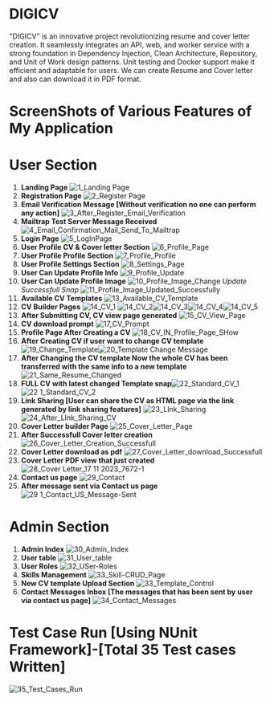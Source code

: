 # DIGICV
"DIGICV" is an innovative project revolutionizing resume and cover letter creation. It seamlessly integrates an API, web, and worker service with a strong foundation in Dependency Injection, Clean Architecture, Repository, and Unit of Work design patterns. Unit testing and Docker support make it efficient and adaptable for users. We can create Resume and Cover letter and also can download it in PDF format.
# ScreenShots of Various Features of My Application
# User Section #
1. **Landing Page**  ![1_Landing Page](https://github.com/NakibBracu/DIGICV/assets/77340620/2747c5af-c768-40de-91a5-97fa60412ef9)
2. **Registration Page** ![2_Register Page](https://github.com/NakibBracu/DIGICV/assets/77340620/de63fd26-aa88-4fb0-904a-8dd1e7ca39ff)
3. **Email Verification Message [Without verification no one can perform any action]** ![3_After_Register_Email_Verification](https://github.com/NakibBracu/DIGICV/assets/77340620/b0999eb2-fd1c-4f64-8bc5-802696318be3)
4. **Mailtrap Test Server Message Received**  ![4_Email_Confirmation_Mail_Send_To_Mailtrap](https://github.com/NakibBracu/DIGICV/assets/77340620/17e445e1-1352-48b6-b35c-fa2aa740a9f7)
5. **Login Page** ![5_LogInPage](https://github.com/NakibBracu/DIGICV/assets/77340620/890c5420-2c6e-43c3-a15e-286d2dc2bb97)
6. **User Profile CV & Cover letter Section** ![6_Profile_Page](https://github.com/NakibBracu/DIGICV/assets/77340620/5a797b07-1407-4ba9-8240-d28b8b03008d)
7. **User Profile Profile Section** ![7_Profile_Profile](https://github.com/NakibBracu/DIGICV/assets/77340620/3e96470e-9ced-4b0d-878a-1a8c25189d19)
8. **User Profile Settings Section** ![8_Settings_Page](https://github.com/NakibBracu/DIGICV/assets/77340620/a505ee04-5b3e-49b6-b25f-c599398072cb)
9. **User Can Update Profile Info** ![9_Profile_Update](https://github.com/NakibBracu/DIGICV/assets/77340620/d1158853-8515-4f54-b69e-d0082dda6e2e)
10. **User Can Update Profile Image** ![10_Profile_Image_Change](https://github.com/NakibBracu/DIGICV/assets/77340620/2190f156-f788-4206-b683-0e17db58152a)
    _Update Successfull Snap_  ![11_Profile_Image_Updated_Successfully](https://github.com/NakibBracu/DIGICV/assets/77340620/e85c141e-e382-4aa9-bb86-97f7d7728d54)
11. **Available CV Templates**  ![13_Available_CV_Template](https://github.com/NakibBracu/DIGICV/assets/77340620/f0d3a223-0480-428f-8fce-84a759b99c0d)
12. **CV Builder Pages** ![14_CV_1](https://github.com/NakibBracu/DIGICV/assets/77340620/a5301221-8033-4702-ab48-eede7e7c6ffb) ![14_CV_2](https://github.com/NakibBracu/DIGICV/assets/77340620/26419518-5e68-4b21-abb3-464191e826ba)![14_CV_3](https://github.com/NakibBracu/DIGICV/assets/77340620/85a404a9-6f90-4848-a8fc-edf9e5e1202f)![14_CV_4](https://github.com/NakibBracu/DIGICV/assets/77340620/38baaaa6-7e13-4a7d-91b5-cf94c974613e)![14_CV_5](https://github.com/NakibBracu/DIGICV/assets/77340620/f7ef6a62-5f9e-47b4-9019-8fee8487e583)
13. **After Submitting CV, CV view page generated**  ![15_CV_View_Page](https://github.com/NakibBracu/DIGICV/assets/77340620/f74cba50-08f5-4df4-b668-ce7058c16350)
14. **CV download prompt** ![17_CV_Prompt](https://github.com/NakibBracu/DIGICV/assets/77340620/9d68d55c-978c-49b9-ac27-477cb475a47f)
15. **Profile Page After Creating a CV** ![18_CV_IN_Profile_Page_SHow](https://github.com/NakibBracu/DIGICV/assets/77340620/d305de93-cb6d-47c6-acef-a9665a71d195)
16. **After Creating CV if user want to change CV template** ![19_Change_Template](https://github.com/NakibBracu/DIGICV/assets/77340620/502fffa9-ed26-4099-a804-79c430caff17)![20_Template Change Message](https://github.com/NakibBracu/DIGICV/assets/77340620/54de8b3f-b961-4134-b84e-44581c0bf530)
17. **After Changing the CV template Now the whole CV has been transferred with the same info to a new template** ![21_Same_Resume_Changed](https://github.com/NakibBracu/DIGICV/assets/77340620/7da580d2-d4fb-4a9a-a54f-58b59257be06)
18. **FULL CV with latest changed Template snap**![22_Standard_CV_1](https://github.com/NakibBracu/DIGICV/assets/77340620/8a100e5c-e2ca-429e-afbc-fae64c19a88f)![22 1_Standard_CV_2](https://github.com/NakibBracu/DIGICV/assets/77340620/5b56ac37-f0a8-4389-afdd-317c9c836c36)
19. **Link Sharing [User can share the CV as HTML page via the link generated by link sharing features]** ![23_LInk_Sharing](https://github.com/NakibBracu/DIGICV/assets/77340620/44ddf16c-df3b-4003-960d-0e388c2dc89e) ![24_After_LInk_Sharing_CV](https://github.com/NakibBracu/DIGICV/assets/77340620/bb875c2c-0bcf-43aa-bf75-a6d1bac0d67f)
20. **Cover Letter builder Page** ![25_Cover_Letter_Page](https://github.com/NakibBracu/DIGICV/assets/77340620/c113f3be-c53a-4dc5-b162-4fdbd06b23b0)
21. **After Successfull Cover letter creation**  ![26_Cover_Letter_Creation_Successfull](https://github.com/NakibBracu/DIGICV/assets/77340620/50f86941-004a-425c-a211-bccdf3f8ec11)
22. **Cover Letter download as pdf** ![27_Cover_Letter_download_Successfull](https://github.com/NakibBracu/DIGICV/assets/77340620/0bec8235-1a89-4de5-a2d4-d0584fc9f96c)
23. **Cover Letter PDF view that just created** ![28_Cover Letter_17 11 2023_7672-1](https://github.com/NakibBracu/DIGICV/assets/77340620/343ab3c7-60d8-4540-8fc3-ca4268323ba0)
24. **Contact us page**  ![29_Contact](https://github.com/NakibBracu/DIGICV/assets/77340620/9c50c7f5-80b7-4be1-9e33-516a81539be8)
25. **After message sent via Contact us page** ![29 1_Contact_US_Message-Sent](https://github.com/NakibBracu/DIGICV/assets/77340620/0d7ffc76-ab23-41df-a051-31b31e5bd9d3)
# Admin Section #
1. **Admin Index** ![30_Admin_Index](https://github.com/NakibBracu/DIGICV/assets/77340620/289e6e70-86dd-466f-a276-587bf9d7c53d)
2. **User table** ![31_User_table](https://github.com/NakibBracu/DIGICV/assets/77340620/576bd9d9-84e5-4219-8089-915089260d4e)
3. **User Roles** ![32_USer-Roles](https://github.com/NakibBracu/DIGICV/assets/77340620/d83c1078-fcdc-4632-81b9-69cdcda43764)
4. **Skills Management** ![33_Skill-CRUD_Page](https://github.com/NakibBracu/DIGICV/assets/77340620/5b55dad3-b79b-4207-9353-871f9944bd5f)
5. **New CV template Upload Section** ![33_Template_Control](https://github.com/NakibBracu/DIGICV/assets/77340620/0cdbeae5-1e26-4fba-b49f-cb6ad44e2146)
6. **Contact Messages Inbox [The messages that has been sent by user via contact us page]** ![34_Contact_Messages](https://github.com/NakibBracu/DIGICV/assets/77340620/bb73e515-89b7-4ecd-ac32-66607a7db84a)
# Test Case Run [Using NUnit Framework]-[Total 35 Test cases Written]
![35_Test_Cases_Run](https://github.com/NakibBracu/DIGICV/assets/77340620/e4527a7f-1322-47dc-adf8-885f733e49f0)





   

